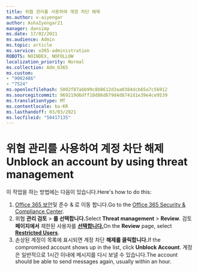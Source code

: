 ```yaml
---
title: 위협 관리를 사용하여 계정 차단 해제
ms.author: v-aiyengar
author: AshaIyengar21
manager: dansimp
ms.date: 17/02/2021
ms.audience: Admin
ms.topic: article
ms.service: o365-administration
ROBOTS: NOINDEX, NOFOLLOW
localization_priority: Normal
ms.collection: Adm_O365
ms.custom:
- "9002486"
- "7524"
ms.openlocfilehash: 5092f87abb99c8b8612d3aa0384dcb65a7c56912
ms.sourcegitcommit: 969219d6dff18d86d679d4d8741d1e39e4ce9539
ms.translationtype: MT
ms.contentlocale: ko-KR
ms.lasthandoff: 03/03/2021
ms.locfileid: "50417135"
---
```

# <a name="unblock-an-account-by-using-threat-management"></a><span data-ttu-id="7a5f3-102">위협 관리를 사용하여 계정 차단 해제</span><span class="sxs-lookup"><span data-stu-id="7a5f3-102">Unblock an account by using threat management</span></span>

<span data-ttu-id="7a5f3-103">이 작업을 하는 방법에는 다음이 있습니다.</span><span class="sxs-lookup"><span data-stu-id="7a5f3-103">Here's how to do this:</span></span> 

1. <span data-ttu-id="7a5f3-104">[Office 365 보안](https://go.microsoft.com/fwlink/p/?linkid=2077143)및 준수 & 로 이동 합니다.</span><span class="sxs-lookup"><span data-stu-id="7a5f3-104">Go to the [Office 365 Security & Compliance Center](https://go.microsoft.com/fwlink/p/?linkid=2077143).</span></span>
1. <span data-ttu-id="7a5f3-105">위협 **관리 검토**  >  **를 선택합니다.**</span><span class="sxs-lookup"><span data-stu-id="7a5f3-105">Select **Threat management** > **Review**.</span></span> <span data-ttu-id="7a5f3-106">검토 **페이지에서** 제한된 사용자를 **[선택합니다.](https://go.microsoft.com/fwlink/?linkid=2103514)**</span><span class="sxs-lookup"><span data-stu-id="7a5f3-106">On the **Review** page, select **[Restricted Users](https://go.microsoft.com/fwlink/?linkid=2103514)**.</span></span>
1. <span data-ttu-id="7a5f3-107">손상된 계정이 목록에 표시되면 계정 차단 **해제를 클릭합니다.**</span><span class="sxs-lookup"><span data-stu-id="7a5f3-107">If the compromised account shows up in the list, click **Unblock Account**.</span></span> <span data-ttu-id="7a5f3-108">계정은 일반적으로 1시간 이내에 메시지를 다시 보낼 수 있습니다.</span><span class="sxs-lookup"><span data-stu-id="7a5f3-108">The account should be able to send messages again, usually within an hour.</span></span>